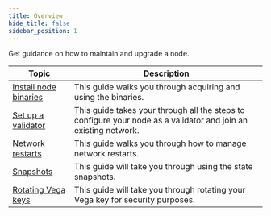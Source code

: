 ```yaml
---
title: Overview
hide_title: false
sidebar_position: 1
---
```

Get guidance on how to maintain and upgrade a node. 

| Topic                                                                 |  Description                                                                                                        |
| ----------------------------------------------------------------------| -------------------------------------------------------------------------------------------------------- |
| [Install node binaries](./install.md)                               | This guide walks you through acquiring and using the binaries. |
| [Set up a validator](./setup-validator.md)                               | This guide takes your through all the steps to configure your node as a validator and join an existing network. |
| [Network restarts](./network-restarts.md)                               | This guide walks you through how to manage network restarts. |
| [Snapshots](./snapshots.md)                               | This guide will take you through using the state snapshots. |
| [Rotating Vega keys](./key-rotation.md)                               | This guide will take you through rotating your Vega key for security purposes. |